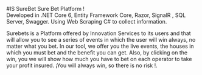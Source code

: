 #IS SureBet
Sure Bet Platform !  
Developed in .NET Core 6, Entity Framework Core, Razor, SignalR , SQL Server, Swagger.
Using Web Scraping C# to collect information.

Surebets is a Platform offered by Innovation Services to its users and that will allow you to see a series of events in which the user will win
always, no matter what you bet.
In our tool, we offer you the live events, the houses in which you must
bet and the benefit you can get. Also, by clicking on the win, you
we will show how much you have to bet on each operator to take your profit insured.
¡You will always win, so there is no risk !.
